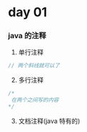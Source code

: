 # day 01

### java 的注释

1. 单行注释

```java
// 两个斜线就可以了
```



2. 多行注释

```java
/*
 在两个之间写的内容
*/
```



3. 文档注释(java 特有的)

